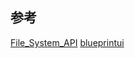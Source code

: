 
## 参考
[File_System_API](https://developer.mozilla.org/ja/docs/Web/API/File_System_API)
[blueprintui](https://blueprintjs.com/docs/)
